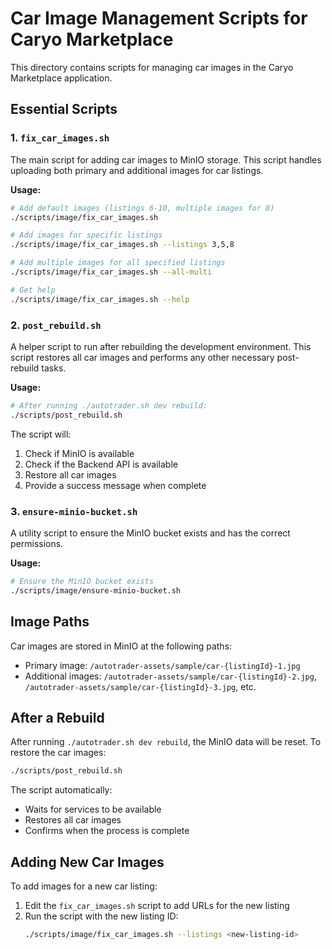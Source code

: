 # Car Image Management Scripts for Caryo Marketplace

This directory contains scripts for managing car images in the Caryo Marketplace application.

## Essential Scripts

### 1. `fix_car_images.sh`

The main script for adding car images to MinIO storage. This script handles uploading both primary and additional images for car listings.

**Usage:**
```bash
# Add default images (listings 6-10, multiple images for 8)
./scripts/image/fix_car_images.sh

# Add images for specific listings
./scripts/image/fix_car_images.sh --listings 3,5,8

# Add multiple images for all specified listings
./scripts/image/fix_car_images.sh --all-multi

# Get help
./scripts/image/fix_car_images.sh --help
```

### 2. `post_rebuild.sh`

A helper script to run after rebuilding the development environment. This script restores all car images and performs any other necessary post-rebuild tasks.

**Usage:**
```bash
# After running ./autotrader.sh dev rebuild:
./scripts/post_rebuild.sh
```

The script will:
1. Check if MinIO is available
2. Check if the Backend API is available
3. Restore all car images
4. Provide a success message when complete

### 3. `ensure-minio-bucket.sh`

A utility script to ensure the MinIO bucket exists and has the correct permissions.

**Usage:**
```bash
# Ensure the MinIO bucket exists
./scripts/image/ensure-minio-bucket.sh
```

## Image Paths

Car images are stored in MinIO at the following paths:

- Primary image: `/autotrader-assets/sample/car-{listingId}-1.jpg`
- Additional images: `/autotrader-assets/sample/car-{listingId}-2.jpg`, `/autotrader-assets/sample/car-{listingId}-3.jpg`, etc.

## After a Rebuild

After running `./autotrader.sh dev rebuild`, the MinIO data will be reset. To restore the car images:

```bash
./scripts/post_rebuild.sh
```

The script automatically:
- Waits for services to be available
- Restores all car images
- Confirms when the process is complete

## Adding New Car Images

To add images for a new car listing:

1. Edit the `fix_car_images.sh` script to add URLs for the new listing
2. Run the script with the new listing ID:
   ```bash
   ./scripts/image/fix_car_images.sh --listings <new-listing-id>
   ```
